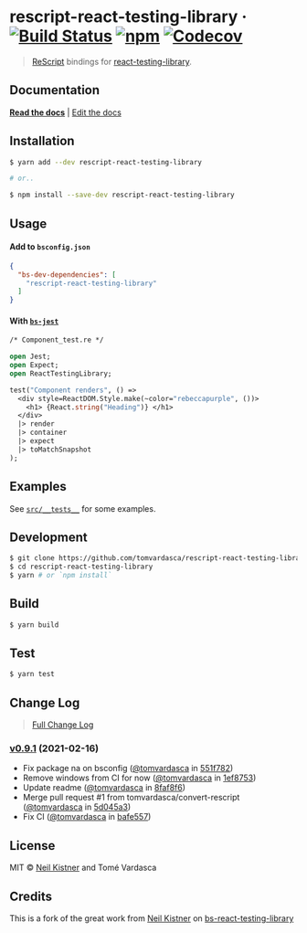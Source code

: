 # rescript-react-testing-library &middot; [![Build Status][actions-image]][actions-url] [![npm][npm-image]][npm-url] [![Codecov][codecov-image]][codecov-url]

> [ReScript](//github.com/rescript-lang/rescript-compiler) bindings for [react-testing-library](//github.com/testing-library/react-testing-library).

## Documentation

[**Read the docs**](//testing-library.com/docs/rescript-react-testing-library/intro) | [Edit the docs](//github.com/testing-library/testing-library-docs/tree/master/docs/bs-react-testing-library)

## Installation

```sh
$ yarn add --dev rescript-react-testing-library

# or..

$ npm install --save-dev rescript-react-testing-library
```

## Usage

#### Add to `bsconfig.json`

```json
{
  "bs-dev-dependencies": [
    "rescript-react-testing-library"
  ]
}
```

#### With [`bs-jest`](//github.com/glennsl/bs-jest)

```ocaml
/* Component_test.re */

open Jest;
open Expect;
open ReactTestingLibrary;

test("Component renders", () =>
  <div style=ReactDOM.Style.make(~color="rebeccapurple", ())>
    <h1> {React.string("Heading")} </h1>
  </div>
  |> render
  |> container
  |> expect
  |> toMatchSnapshot
);
```

## Examples

See [`src/__tests__`](src/__tests__) for some examples.

## Development

```sh
$ git clone https://github.com/tomvardasca/rescript-react-testing-library.git
$ cd rescript-react-testing-library
$ yarn # or `npm install`
```

## Build

```sh
$ yarn build
```

## Test

```sh
$ yarn test
```

## Change Log

> [Full Change Log](changelog.md)

### [v0.9.1](https://github.com/tomvardasca/rescript-react-testing-library/releases/tag/v0.9.1) (2021-02-16)

* Fix package na on bsconfig ([@tomvardasca](https://github.com/tomvardasca) in [551f782](https://github.com/tomvardasca/rescript-react-testing-library/commit/551f782))
* Remove windows from CI for now ([@tomvardasca](https://github.com/tomvardasca) in [1ef8753](https://github.com/tomvardasca/rescript-react-testing-library/commit/1ef8753))
* Update readme ([@tomvardasca](https://github.com/tomvardasca) in [8faf8f6](https://github.com/tomvardasca/rescript-react-testing-library/commit/8faf8f6))
* Merge pull request #1 from tomvardasca/convert-rescript ([@tomvardasca](https://github.com/tomvardasca) in [5d045a3](https://github.com/tomvardasca/rescript-react-testing-library/commit/5d045a3))
* Fix CI ([@tomvardasca](https://github.com/tomvardasca) in [bafe557](https://github.com/tomvardasca/rescript-react-testing-library/commit/bafe557))

## License

MIT © [Neil Kistner](https://neilkistner.com) and Tomé Vardasca

## Credits

This is a fork of the great work from [Neil Kistner](https://neilkistner.com) on [bs-react-testing-library](https://github.com/wyze/bs-react-testing-library)


[actions-image]: https://img.shields.io/github/workflow/status/tomvardasca/rescript-react-testing-library/CI.svg?style=flat-square
[actions-url]: https://github.com/tomvardasca/rescript-react-testing-library/actions

[npm-image]: https://img.shields.io/npm/v/rescript-react-testing-library.svg?style=flat-square
[npm-url]: https://npm.im/@tomvardasca/rescript-react-testing-library

[codecov-image]: https://img.shields.io/codecov/c/github/tomvardasca/rescript-react-testing-library.svg?style=flat-square
[codecov-url]: https://codecov.io/github/tomvardasca/rescript-react-testing-library
